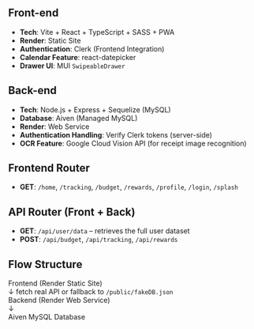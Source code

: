 ## Front-end

- **Tech**: Vite + React + TypeScript + SASS + PWA
- **Render**: Static Site
- **Authentication**: Clerk (Frontend Integration)
- **Calendar Feature**: react-datepicker
- **Drawer UI**: MUI `SwipeableDrawer`

## Back-end

- **Tech**: Node.js + Express + Sequelize (MySQL)
- **Database**: Aiven (Managed MySQL)
- **Render**: Web Service
- **Authentication Handling**: Verify Clerk tokens (server-side)
- **OCR Feature**: Google Cloud Vision API (for receipt image recognition)

## Frontend Router

- **GET**: `/home`, `/tracking`, `/budget`, `/rewards`, `/profile`, `/login`, `/splash`

## API Router (Front + Back)

- **GET**: `/api/user/data` – retrieves the full user dataset
- **POST**: `/api/budget`, `/api/tracking`, `/api/rewards`

## Flow Structure

Frontend (Render Static Site)  
↓ fetch real API or fallback to `/public/fakeDB.json`  
Backend (Render Web Service)  
↓  
Aiven MySQL Database
